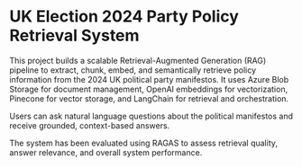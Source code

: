 # UK Election 2024 Party Policy Retrieval System

This project builds a scalable Retrieval-Augmented Generation (RAG) pipeline to extract, chunk, embed, and semantically retrieve policy information from the 2024 UK political party manifestos.
It uses Azure Blob Storage for document management, OpenAI embeddings for vectorization, Pinecone for vector storage, and LangChain for retrieval and orchestration.

Users can ask natural language questions about the political manifestos and receive grounded, context-based answers.

The system has been evaluated using RAGAS to assess retrieval quality, answer relevance, and overall system performance.